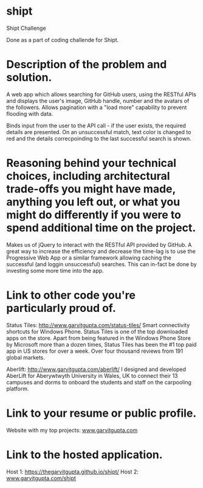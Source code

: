 # shipt
Shipt Challenge

Done as a part of coding challende for Shipt.

# Description of the problem and solution.

A web app which allows searching for GitHub users, using the RESTful APIs and displays the user's image, GitHub handle, number and the avatars of the followers. Allows pagination with a "load more" capability to prevent flooding with data.

Binds input from the user to the API call - if the user exists, the required details are presented. On an unsuccessful match, text color is changed to red and the details correcpoinding to the last successful search is shown.

# Reasoning behind your technical choices, including architectural trade-offs you might have made, anything you left out, or what you might do differently if you were to spend additional time on the project.

Makes us of jQuery to interact with the RESTful API provided by GitHub. A great way to increase the efficiency and decrease the time-lag is to use the Progressive Web App or a similar framework allowing caching the successful (and loggin unsuccessful) searches. This can in-fact be done by investing some more time into the app.

# Link to other code you're particularly proud of.

Status Tiles: http://www.garvitgupta.com/status-tiles/
Smart connectivity shortcuts for Windows Phone. Status Tiles is one of the top downloaded apps on the store.
Apart from being featured in the Windows Phone Store by Microsoft more than a dozen times, Status Tiles has been the #1 top paid app in US stores for over a week. Over four thousand reviews from 191 global markets.

Aberlift: http://www.garvitgupta.com/aberlift/
I designed and developed AberLift for Aberywtwyth University in Wales, UK to connect their 13 campuses and dorms to onboard the students and staff on the carpooling platform.

# Link to your resume or public profile.

Website with my top projects: www.garvitgupta.com

# Link to the hosted application.

Host 1: https://thegarvitgupta.github.io/shipt/
Host 2: www.garvitgupta.com/shipt
